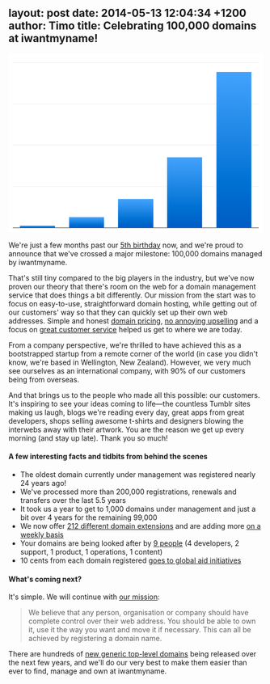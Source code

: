 layout: post
date: 2014-05-13 12:04:34 +1200
author: Timo
title: Celebrating 100,000 domains at iwantmyname!
----

<!-- excerpt -->

![iwantmyname growth](/media/2014-05-13-iwantmyname-growth.png)

We're just a few months past our [5th birthday](https://iwantmyname.com/blog/2013/12/for-our-birthday-were-giving-back-and-you-should-too.html) now, and we're proud to announce that we've crossed a major milestone: 100,000 domains managed by iwantmyname.

That's still tiny compared to the big players in the industry, but we've now proven our theory that there's room on the web for a domain management service that does things a bit differently. Our mission from the start was to focus on easy-to-use, straightforward domain hosting, while getting out of our customers' way so that they can quickly set up their own web addresses. Simple and honest [domain pricing](https://iwantmyname.com/domains/domain-name-registration-list-of-extensions), [no annoying upselling](https://iwantmyname.com/blog/2013/11/no-upselling-tactics-to-be-found-here.html) and a focus on [great customer service](http://public.nicereply.com/iwantmyname) helped us get to where we are today.

<!-- /excerpt -->

From a company perspective, we're thrilled to have achieved this as a bootstrapped startup from a remote corner of the world (in case you didn't know, we're based in Wellington, New Zealand). However, we very much see ourselves as an international company, with 90% of our customers being from overseas.

And that brings us to the people who made all this possible: our customers. It's inspiring to see your ideas coming to life—the countless Tumblr sites making us laugh, blogs we're reading every day, great apps from great developers, shops selling awesome t-shirts and designers blowing the interwebs away with their artwork. You are the reason we get up every morning (and stay up late). Thank you so much!

#### A few interesting facts and tidbits from behind the scenes

- The oldest domain currently under management was registered nearly 24 years ago!
- We've processed more than 200,000 registrations, renewals and transfers over the last 5.5 years
- It took us a year to get to 1,000 domains under management and just a bit over 4 years for the remaining 99,000
- We now offer [212 different domain extensions](https://iwantmyname.com/domains/domain-name-registration-list-of-extensions) and are adding more [on a weekly basis](https://iwantmyname.com/domains/new-gtld-launch-dates)
- Your domains are being looked after by [9 people](https://iwantmyname.com/about) (4 developers, 2 support, 1 product, 1 operations, 1 content)
- 10 cents from each domain registered [goes to global aid initiatives](https://iwantmyname.com/blog/2013/12/for-our-birthday-were-giving-back-and-you-should-too.html)

#### What's coming next?

It's simple. We will continue with [our mission](https://iwantmyname.com/about):

> We believe that any person, organisation or company should have complete control over their web address. You should be able to own it, use it the way you want and move it if necessary. This can all be achieved by registering a domain name. 

There are hundreds of [new generic top-level domains](https://iwantmyname.com/domains/new-gtld-domain-extensions) being released over the next few years, and we'll do our very best to make them easier than ever to find, manage and own at iwantmyname.